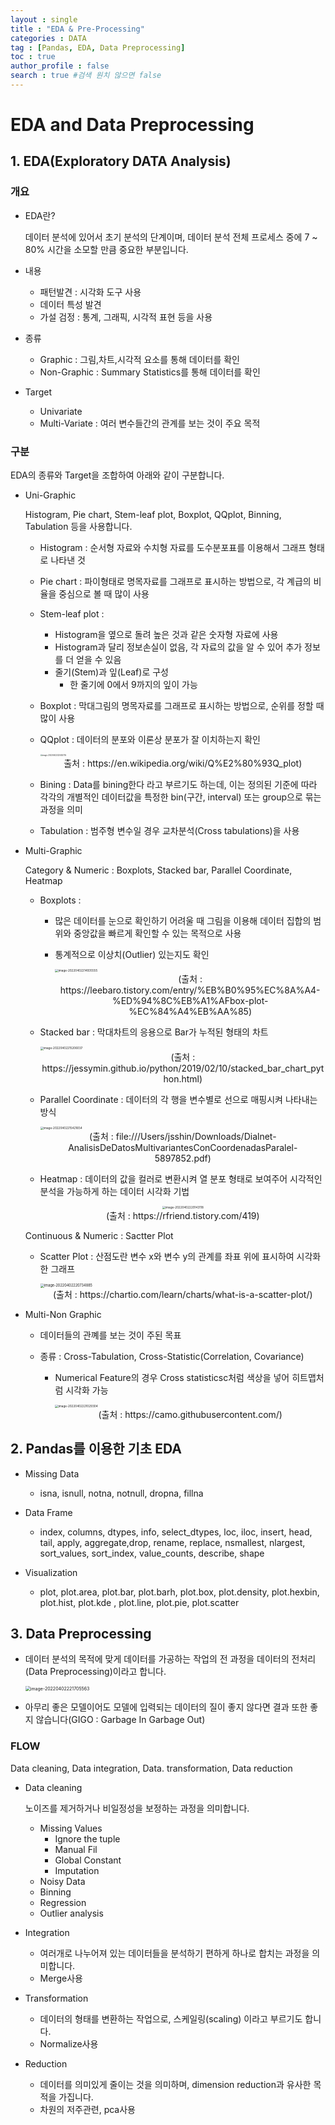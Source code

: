 ```yaml
---
layout : single
title : "EDA & Pre-Processing"
categories : DATA
tag : [Pandas, EDA, Data Preprocessing]
toc : true
author_profile : false 
search : true #검색 원치 않으면 false
---
```


# EDA and Data Preprocessing

## 1. EDA(Exploratory DATA Analysis)

### 개요

* EDA란?

  데이터 분석에 있어서 초기 분석의 단계이며, 데이터 분석 전체 프로세스 중에 7 ~ 80% 시간을 소모할 만큼 중요한 부분입니다.

* 내용

  * 패턴발견 : 시각화 도구 사용
  * 데이터 특성 발견
  * 가설 검정 : 통계, 그래픽, 시각적 표현 등을 사용

* 종류

  * Graphic : 그림,차트,시각적 요소를 통해 데이터를 확인
  * Non-Graphic : Summary Statistics를 통해 데이터를 확인

* Target

  * Univariate
  * Multi-Variate : 여러 변수들간의 관계를 보는 것이 주요 목적

### 구분

EDA의 종류와 Target을 조합하여 아래와 같이 구분합니다.

* Uni-Graphic

  Histogram, Pie chart, Stem-leaf plot, Boxplot, QQplot, Binning, Tabulation 등을 사용합니다.

  * Histogram : 순서형 자료와 수치형 자료를 도수분포표를 이용해서 그래프 형태로 나타낸 것

  * Pie chart : 파이형태로 명목자료를 그래프로 표시하는 방법으로, 각 계급의 비율을 중심으로 볼 때 많이 사용

  * Stem-leaf plot : 
    * Histogram을 옆으로 돌려 높은 것과 같은 숫자형 자료에 사용
    * Histogram과 달리 정보손실이 없음, 각 자료의 값을 알 수 있어 추가 정보를 더 얻을 수 있음
    * 줄기(Stem)과 잎(Leaf)로 구성
      * 한 줄기에 0에서 9까지의 잎이 가능
    
  * Boxplot : 막대그림의 명목자료를 그래프로 표시하는 방법으로, 순위를 정할 때 많이 사용

  * QQplot : 데이터의 분포와 이론상 분포가 잘 이치하는지 확인

    <img src="../images/2022-04-02-EDA_Pre_Processing/image-20220402222400705.png" alt="image-20220402222400705" style="zoom:20%;" />

    <center>출처 : https://en.wikipedia.org/wiki/Q%E2%80%93Q_plot)</center>

  * Bining : Data를 bining한다 라고 부르기도 하는데, 이는 정의된 기준에 따라 각각의 개별적인 데이터값을 특정한 bin(구간, interval) 또는 group으로 묶는 과정을 의미

  * Tabulation : 범주형 변수일 경우 교차분석(Cross tabulations)을 사용

* Multi-Graphic

  Category & Numeric : Boxplots, Stacked bar, Parallel Coordinate, Heatmap

  * Boxplots : 

    * 많은 데이터를 눈으로 확인하기 어려울 때 그림을 이용해 데이터 집합의 범위와 중앙값을 빠르게 확인할 수 있는 목적으로 사용

    * 통계적으로 이상치(Outlier) 있는지도 확인

      <img src="../images/2022-04-02-EDA_Pre_Processing/image-20220402214935555.png" alt="image-20220402214935555" style="zoom: 33%;" />

      <center>(출처 : https://leebaro.tistory.com/entry/%EB%B0%95%EC%8A%A4-%ED%94%8C%EB%A1%AFbox-plot-%EC%84%A4%EB%AA%85)</center>

  * Stacked bar : 막대차트의 응용으로 Bar가 누적된 형태의 차트

    <img src="../images/2022-04-02-EDA_Pre_Processing/image-20220402215206037.png" alt="image-20220402215206037" style="zoom:33%;" />

    <center>(출처 : https://jessymin.github.io/python/2019/02/10/stacked_bar_chart_python.html)</center>

  * Parallel Coordinate : 데이터의 각 행을 변수별로 선으로 매핑시켜 나타내는 방식

    <img src="../images/2022-04-02-EDA_Pre_Processing/image-20220402215421654.png" alt="image-20220402215421654" style="zoom:33%;" />

    <center>(출처 : file:///Users/jsshin/Downloads/Dialnet-AnalisisDeDatosMultivariantesConCoordenadasParalel-5897852.pdf)</center>

  * Heatmap : 데이터의 값을 컬러로 변환시켜 열 분포 형태로 보여주어 시각적인 분석을 가능하게 하는 데이터 시각화 기법

    <center><img src="../images/2022-04-02-EDA_Pre_Processing/image-20220402220143118.png" alt="image-20220402220143118" style="zoom:33%;" /></center>

    <center>(출처 : https://rfriend.tistory.com/419)</center>

  Continuous & Numeric : Sactter Plot

  * Scatter Plot : 산점도란 변수 x와 변수 y의 관계를 좌표 위에 표시하여 시각화한 그래프

    <img src="../images/2022-04-02-EDA_Pre_Processing/image-20220402220734885.png" alt="image-20220402220734885" style="zoom:40%;" />

    <center>(출처 : https://chartio.com/learn/charts/what-is-a-scatter-plot/)</center>

* Multi-Non Graphic

  * 데이터들의 관꼐를 보는 것이 주된 목표

  * 종류 : Cross-Tabulation, Cross-Statistic(Correlation, Covariance)

    * Numerical Feature의 경우 Cross statisticsc처럼 색상을 넣어 히트맵처럼 시각화 가능

      <img src="../images/2022-04-02-EDA_Pre_Processing/image-20220402221029304.png" alt="image-20220402221029304" style="zoom:33%;" />

      <center> (출처 : https://camo.githubusercontent.com/)</center>

      

      


## 2. Pandas를 이용한 기초 EDA

* Missing Data
  * isna, isnull, notna, notnull, dropna, fillna

* Data Frame

  * index, columns, dtypes, info, select_dtypes, loc, iloc, insert, head, tail, apply, aggregate,drop, rename, replace, nsmallest, nlargest, sort_values, sort_index, value_counts, describe, shape

* Visualization
  * plot, plot.area, plot.bar, plot.barh, plot.box, plot.density, plot.hexbin, plot.hist, plot.kde , plot.line, plot.pie, plot.scatter



## 3. Data Preprocessing

* 데이터 분석의 목적에 맞게 데이터를 가공하는 작업의 전 과정을 데이터의 전처리(Data Preprocessing)이라고 합니다.

  <img src="../images/2022-04-02-EDA_Pre_Processing/image-20220402221705563.png" alt="image-20220402221705563" style="zoom:50%;" />

* 아무리 좋은 모델이어도 모델에 입력되는 데이터의 질이 좋지 않다면 결과 또한 좋지 않습니다(GIGO : Garbage In Garbage Out)

### FLOW

Data cleaning, Data integration, Data. transformation, Data reduction

* Data cleaning

  노이즈를 제거하거나 비일정성을 보정하는 과정을 의미합니다.

  * Missing Values
    * Ignore the tuple
    * Manual Fil
    * Global Constant
    * Imputation
  * Noisy Data
  * Binning
  * Regression
  * Outlier analysis

* Integration

  * 여러개로 나누어져 있는 데이터들을 분석하기 편하게 하나로 합치는 과정을 의미합니다.
  * Merge사용

* Transformation

  * 데이터의 형태를 변환하는 작업으로, 스케일링(scaling) 이라고 부르기도 합니다.
  * Normalize사용

* Reduction

  * 데이터를 의미있게 줄이는 것을 의미하며, dimension reduction과 유사한 목적을 가집니다.
  * 차원의 저주관련, pca사용















